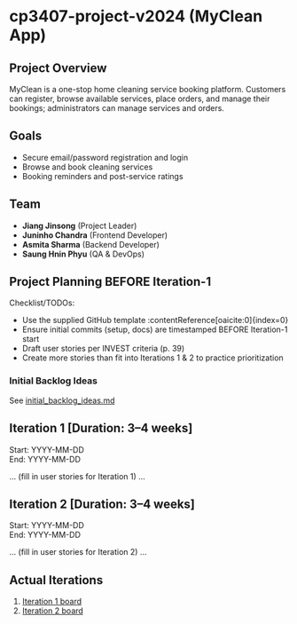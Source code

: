 # cp3407-project-v2024 (MyClean App)

## Project Overview  
MyClean is a one-stop home cleaning service booking platform. Customers can register, browse available services, place orders, and manage their bookings; administrators can manage services and orders.

## Goals  
- Secure email/password registration and login  
- Browse and book cleaning services  
- Booking reminders and post-service ratings  

## Team  
- **Jiang Jinsong** (Project Leader)  
- **Juninho Chandra** (Frontend Developer)  
- **Asmita Sharma** (Backend Developer)  
- **Saung Hnin Phyu** (QA & DevOps)  

## Project Planning BEFORE Iteration-1  
Checklist/TODOs:  
- Use the supplied GitHub template :contentReference[oaicite:0]{index=0}  
- Ensure initial commits (setup, docs) are timestamped BEFORE Iteration-1 start  
- Draft user stories per INVEST criteria (p. 39)  
- Create more stories than fit into Iterations 1 & 2 to practice prioritization  

### Initial Backlog Ideas  
See [initial_backlog_ideas.md](./initial_backlog_ideas.md)

## Iteration 1 [Duration: 3–4 weeks]  
Start: YYYY-MM-DD  
End:   YYYY-MM-DD  

… (fill in user stories for Iteration 1) …

## Iteration 2 [Duration: 3–4 weeks]  
Start: YYYY-MM-DD  
End:   YYYY-MM-DD  

… (fill in user stories for Iteration 2) …

## Actual Iterations  
1. [Iteration 1 board](./iteration_1.md)  
2. [Iteration 2 board](./iteration_2.md)  
